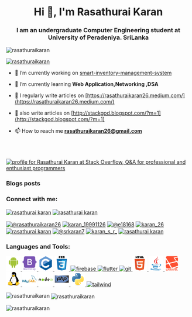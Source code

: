 <h1 align="center">Hi 👋, I'm Rasathurai Karan</h1>
<h3 align="center">I am an undergraduate Computer Engineering student at University of Peradeniya. SriLanka</h3>

<p align="left"> <img src="https://komarev.com/ghpvc/?username=rasathuraikaran&label=Profile%20views&color=0e75b6&style=flat" alt="rasathuraikaran" /> </p>

<p align="left"> <a href="https://github.com/ryo-ma/github-profile-trophy"><img src="https://github-profile-trophy.vercel.app/?username=rasathuraikaran" alt="rasathuraikaran" /></a> </p>

- 🔭 I’m currently working on [smart-inventory-management-system](https://github.com/rasathuraikaran/smart-inventory-management-system)

- 🌱 I’m currently learning **Web Application,Networking ,DSA**

- 📝 I regularly write articles on [https://rasathuraikaran26.medium.com/](https://rasathuraikaran26.medium.com/)
-  📝 also  write articles on [http://stackgod.blogspot.com/?m=1](http://stackgod.blogspot.com/?m=1)

- 📫 How to reach me **rasathuraikaran26@gmail.com**
<br>
<br>

<a href="https://stackoverflow.com/users/14732792/rasathurai-karan"><img src="https://stackoverflow.com/users/flair/14732792.png" width="208" height="58" alt="profile for Rasathurai Karan at Stack Overflow, Q&amp;A for professional and enthusiast programmers" title="profile for Rasathurai Karan at Stack Overflow, Q&amp;A for professional and enthusiast programmers"></a>

### Blogs posts
<!-- BLOG-POST-LIST:START -->
<!-- BLOG-POST-LIST:END -->





<h3 align="left">Connect with me:</h3>
<p align="left">

<a href="https://linkedin.com/in/rasathurai karan" target="blank"><img align="center" src="https://raw.githubusercontent.com/rahuldkjain/github-profile-readme-generator/master/src/images/icons/Social/linked-in-alt.svg" alt="rasathurai karan" height="30" width="40" /></a>
<a href="https://stackoverflow.com/users/rasathurai karan" target="blank"><img align="center" src="https://raw.githubusercontent.com/rahuldkjain/github-profile-readme-generator/master/src/images/icons/Social/stack-overflow.svg" alt="rasathurai karan" height="30" width="40" /></a>


<a href="https://medium.com/@rasathuraikaran26" target="blank"><img align="center" src="https://raw.githubusercontent.com/rahuldkjain/github-profile-readme-generator/master/src/images/icons/Social/medium.svg" alt="@rasathuraikaran26" height="30" width="40" /></a>
<a href="https://www.codechef.com/users/rasathurai karan" target="blank"><img align="center" src="https://cdn.jsdelivr.net/npm/simple-icons@3.1.0/icons/codechef.svg" alt="karan_19991126" height="30" width="40" /></a>
<a href="https://www.hackerrank.com/@e18168" target="blank"><img align="center" src="https://raw.githubusercontent.com/rahuldkjain/github-profile-readme-generator/master/src/images/icons/Social/hackerrank.svg" alt="@e18168" height="30" width="40" /></a>
<a href="https://codeforces.com/profile/karan_26" target="blank"><img align="center" src="https://raw.githubusercontent.com/rahuldkjain/github-profile-readme-generator/master/src/images/icons/Social/codeforces.svg" alt="karan_26" height="30" width="40" /></a>
<a href="https://www.leetcode.com/rasathurai karan" target="blank"><img align="center" src="https://raw.githubusercontent.com/rahuldkjain/github-profile-readme-generator/master/src/images/icons/Social/leet-code.svg" alt="rasathurai karan" height="30" width="40" /></a>
  <a href="https://twitter.com/@srkaran7" target="blank"><img align="center" src="https://raw.githubusercontent.com/rahuldkjain/github-profile-readme-generator/master/src/images/icons/Social/twitter.svg" alt="@srkaran7" height="30" width="40" /></a>
  <a href="https://instagram.com/karan_s_r_" target="blank"><img align="center" src="https://raw.githubusercontent.com/rahuldkjain/github-profile-readme-generator/master/src/images/icons/Social/instagram.svg" alt="karan_s_r_" height="30" width="40" /></a>
  <a href="https://fb.com/rasathurai karan" target="blank"><img align="center" src="https://raw.githubusercontent.com/rahuldkjain/github-profile-readme-generator/master/src/images/icons/Social/facebook.svg" alt="rasathurai karan" height="30" width="40" /></a>
</p>

<h3 align="left">Languages and Tools:</h3>
<p align="left"> <a href="https://developer.android.com" target="_blank" rel="noreferrer"> <img src="https://raw.githubusercontent.com/devicons/devicon/master/icons/android/android-original-wordmark.svg" alt="android" width="40" height="40"/> </a> <a href="https://getbootstrap.com" target="_blank" rel="noreferrer"> <img src="https://raw.githubusercontent.com/devicons/devicon/master/icons/bootstrap/bootstrap-plain-wordmark.svg" alt="bootstrap" width="40" height="40"/> </a> <a href="https://www.cprogramming.com/" target="_blank" rel="noreferrer"> <img src="https://raw.githubusercontent.com/devicons/devicon/master/icons/c/c-original.svg" alt="c" width="40" height="40"/> </a> <a href="https://www.w3schools.com/css/" target="_blank" rel="noreferrer"> <img src="https://raw.githubusercontent.com/devicons/devicon/master/icons/css3/css3-original-wordmark.svg" alt="css3" width="40" height="40"/> </a> <a href="https://firebase.google.com/" target="_blank" rel="noreferrer"> <img src="https://www.vectorlogo.zone/logos/firebase/firebase-icon.svg" alt="firebase" width="40" height="40"/> </a> <a href="https://flutter.dev" target="_blank" rel="noreferrer"> <img src="https://www.vectorlogo.zone/logos/flutterio/flutterio-icon.svg" alt="flutter" width="40" height="40"/> </a> <a href="https://git-scm.com/" target="_blank" rel="noreferrer"> <img src="https://www.vectorlogo.zone/logos/git-scm/git-scm-icon.svg" alt="git" width="40" height="40"/> </a> <a href="https://www.w3.org/html/" target="_blank" rel="noreferrer"> <img src="https://raw.githubusercontent.com/devicons/devicon/master/icons/html5/html5-original-wordmark.svg" alt="html5" width="40" height="40"/> </a> <a href="https://www.java.com" target="_blank" rel="noreferrer"> <img src="https://raw.githubusercontent.com/devicons/devicon/master/icons/java/java-original.svg" alt="java" width="40" height="40"/> </a> <a href="https://laravel.com/" target="_blank" rel="noreferrer"> <img src="https://raw.githubusercontent.com/devicons/devicon/master/icons/laravel/laravel-plain-wordmark.svg" alt="laravel" width="40" height="40"/> </a> <a href="https://www.linux.org/" target="_blank" rel="noreferrer"> <img src="https://raw.githubusercontent.com/devicons/devicon/master/icons/linux/linux-original.svg" alt="linux" width="40" height="40"/> </a> <a href="https://www.mysql.com/" target="_blank" rel="noreferrer"> <img src="https://raw.githubusercontent.com/devicons/devicon/master/icons/mysql/mysql-original-wordmark.svg" alt="mysql" width="40" height="40"/> </a> <a href="https://nodejs.org" target="_blank" rel="noreferrer"> <img src="https://raw.githubusercontent.com/devicons/devicon/master/icons/nodejs/nodejs-original-wordmark.svg" alt="nodejs" width="40" height="40"/> </a> <a href="https://www.php.net" target="_blank" rel="noreferrer"> <img src="https://raw.githubusercontent.com/devicons/devicon/master/icons/php/php-original.svg" alt="php" width="40" height="40"/> </a> <a href="https://www.python.org" target="_blank" rel="noreferrer"> <img src="https://raw.githubusercontent.com/devicons/devicon/master/icons/python/python-original.svg" alt="python" width="40" height="40"/> </a> <a href="https://tailwindcss.com/" target="_blank" rel="noreferrer"> <img src="https://www.vectorlogo.zone/logos/tailwindcss/tailwindcss-icon.svg" alt="tailwind" width="40" height="40"/> </a> </p>

<p><img align="left" src="https://github-readme-stats.vercel.app/api/top-langs?username=rasathuraikaran&show_icons=true&locale=en&layout=compact" alt="rasathuraikaran" /></p>

<p>&nbsp;<img align="center" src="https://github-readme-stats.vercel.app/api?username=rasathuraikaran&show_icons=true&locale=en" alt="rasathuraikaran" /></p>

<p><img align="center" src="https://github-readme-streak-stats.herokuapp.com/?user=rasathuraikaran&" alt="rasathuraikaran" /></p>

